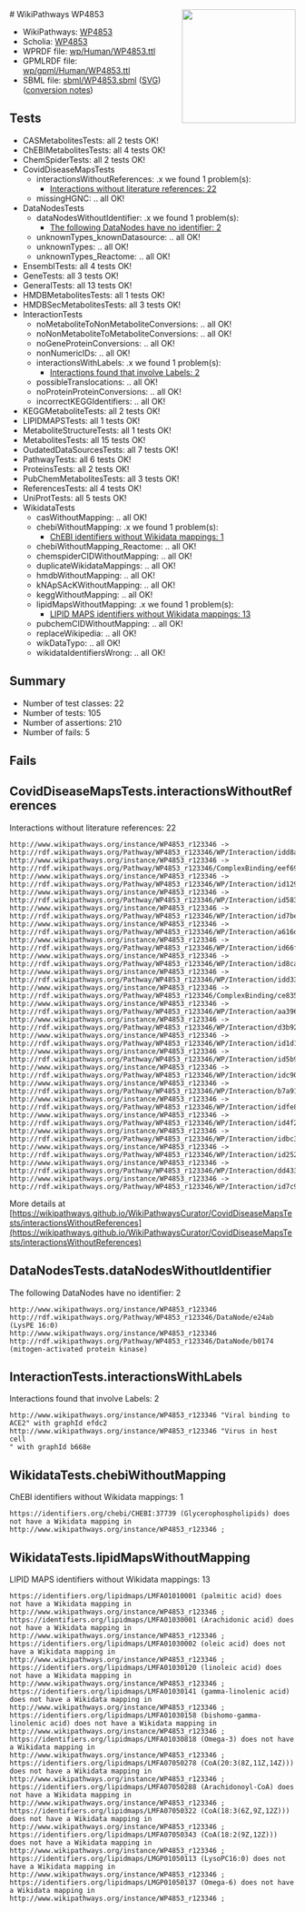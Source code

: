<img style="float: right; width: 200px" src="../logo.png" />
# WikiPathways WP4853

* WikiPathways: [WP4853](https://identifiers.org/wikipathways:WP4853)
* Scholia: [WP4853](https://scholia.toolforge.org/wikipathways/WP4853)
* WPRDF file: [wp/Human/WP4853.ttl](../wp/Human/WP4853.ttl)
* GPMLRDF file: [wp/gpml/Human/WP4853.ttl](../wp/gpml/Human/WP4853.ttl)
* SBML file: [sbml/WP4853.sbml](../sbml/WP4853.sbml) ([SVG](../sbml/WP4853.svg)) ([conversion notes](../sbml/WP4853.txt))

## Tests
* CASMetabolitesTests: all 2 tests OK!
* ChEBIMetabolitesTests: all 4 tests OK!
* ChemSpiderTests: all 2 tests OK!
* CovidDiseaseMapsTests
    * interactionsWithoutReferences: .x we found 1 problem(s):
        * [Interactions without literature references: 22](#9701cd02)
    * missingHGNC: .. all OK!
* DataNodesTests
    * dataNodesWithoutIdentifier: .x we found 1 problem(s):
        * [The following DataNodes have no identifier: 2](#d2d32fa1)
    * unknownTypes_knownDatasource: .. all OK!
    * unknownTypes: .. all OK!
    * unknownTypes_Reactome: .. all OK!
* EnsemblTests: all 4 tests OK!
* GeneTests: all 3 tests OK!
* GeneralTests: all 13 tests OK!
* HMDBMetabolitesTests: all 1 tests OK!
* HMDBSecMetabolitesTests: all 3 tests OK!
* InteractionTests
    * noMetaboliteToNonMetaboliteConversions: .. all OK!
    * noNonMetaboliteToMetaboliteConversions: .. all OK!
    * noGeneProteinConversions: .. all OK!
    * nonNumericIDs: .. all OK!
    * interactionsWithLabels: .x we found 1 problem(s):
        * [Interactions found that involve Labels: 2](#630d2679)
    * possibleTranslocations: .. all OK!
    * noProteinProteinConversions: .. all OK!
    * incorrectKEGGIdentifiers: .. all OK!
* KEGGMetaboliteTests: all 2 tests OK!
* LIPIDMAPSTests: all 1 tests OK!
* MetaboliteStructureTests: all 1 tests OK!
* MetabolitesTests: all 15 tests OK!
* OudatedDataSourcesTests: all 7 tests OK!
* PathwayTests: all 6 tests OK!
* ProteinsTests: all 2 tests OK!
* PubChemMetabolitesTests: all 3 tests OK!
* ReferencesTests: all 4 tests OK!
* UniProtTests: all 5 tests OK!
* WikidataTests
    * casWithoutMapping: .. all OK!
    * chebiWithoutMapping: .x we found 1 problem(s):
        * [ChEBI identifiers without Wikidata mappings: 1](#a8d554cd)
    * chebiWithoutMapping_Reactome: .. all OK!
    * chemspiderCIDWithoutMapping: .. all OK!
    * duplicateWikidataMappings: .. all OK!
    * hmdbWithoutMapping: .. all OK!
    * kNApSAcKWithoutMapping: .. all OK!
    * keggWithoutMapping: .. all OK!
    * lipidMapsWithoutMapping: .x we found 1 problem(s):
        * [LIPID MAPS identifiers without Wikidata mappings: 13](#41c16d12)
    * pubchemCIDWithoutMapping: .. all OK!
    * replaceWikipedia: .. all OK!
    * wikDataTypo: .. all OK!
    * wikidataIdentifiersWrong: .. all OK!


## Summary

* Number of test classes: 22
* Number of tests: 105
* Number of assertions: 210
* Number of fails: 5

## Fails

<a name="9701cd02" />

## CovidDiseaseMapsTests.interactionsWithoutReferences

Interactions without literature references: 22
```
http://www.wikipathways.org/instance/WP4853_r123346 -> http://rdf.wikipathways.org/Pathway/WP4853_r123346/WP/Interaction/idd8af1708
http://www.wikipathways.org/instance/WP4853_r123346 -> http://rdf.wikipathways.org/Pathway/WP4853_r123346/ComplexBinding/eef69
http://www.wikipathways.org/instance/WP4853_r123346 -> http://rdf.wikipathways.org/Pathway/WP4853_r123346/WP/Interaction/id1294b8ad
http://www.wikipathways.org/instance/WP4853_r123346 -> http://rdf.wikipathways.org/Pathway/WP4853_r123346/WP/Interaction/id58393c41
http://www.wikipathways.org/instance/WP4853_r123346 -> http://rdf.wikipathways.org/Pathway/WP4853_r123346/WP/Interaction/id7be1b93f
http://www.wikipathways.org/instance/WP4853_r123346 -> http://rdf.wikipathways.org/Pathway/WP4853_r123346/WP/Interaction/a616d
http://www.wikipathways.org/instance/WP4853_r123346 -> http://rdf.wikipathways.org/Pathway/WP4853_r123346/WP/Interaction/id66f48e91
http://www.wikipathways.org/instance/WP4853_r123346 -> http://rdf.wikipathways.org/Pathway/WP4853_r123346/WP/Interaction/id8ca14613
http://www.wikipathways.org/instance/WP4853_r123346 -> http://rdf.wikipathways.org/Pathway/WP4853_r123346/WP/Interaction/idd3306a7b
http://www.wikipathways.org/instance/WP4853_r123346 -> http://rdf.wikipathways.org/Pathway/WP4853_r123346/ComplexBinding/ce835
http://www.wikipathways.org/instance/WP4853_r123346 -> http://rdf.wikipathways.org/Pathway/WP4853_r123346/WP/Interaction/aa396
http://www.wikipathways.org/instance/WP4853_r123346 -> http://rdf.wikipathways.org/Pathway/WP4853_r123346/WP/Interaction/d3b92
http://www.wikipathways.org/instance/WP4853_r123346 -> http://rdf.wikipathways.org/Pathway/WP4853_r123346/WP/Interaction/id1d17c350
http://www.wikipathways.org/instance/WP4853_r123346 -> http://rdf.wikipathways.org/Pathway/WP4853_r123346/WP/Interaction/id5b9fb57
http://www.wikipathways.org/instance/WP4853_r123346 -> http://rdf.wikipathways.org/Pathway/WP4853_r123346/WP/Interaction/idc90e2fe3
http://www.wikipathways.org/instance/WP4853_r123346 -> http://rdf.wikipathways.org/Pathway/WP4853_r123346/WP/Interaction/b7a91
http://www.wikipathways.org/instance/WP4853_r123346 -> http://rdf.wikipathways.org/Pathway/WP4853_r123346/WP/Interaction/idfe8f5f72
http://www.wikipathways.org/instance/WP4853_r123346 -> http://rdf.wikipathways.org/Pathway/WP4853_r123346/WP/Interaction/id4f2a84fe
http://www.wikipathways.org/instance/WP4853_r123346 -> http://rdf.wikipathways.org/Pathway/WP4853_r123346/WP/Interaction/idbc38d6ef
http://www.wikipathways.org/instance/WP4853_r123346 -> http://rdf.wikipathways.org/Pathway/WP4853_r123346/WP/Interaction/id2528e08d
http://www.wikipathways.org/instance/WP4853_r123346 -> http://rdf.wikipathways.org/Pathway/WP4853_r123346/WP/Interaction/dd433
http://www.wikipathways.org/instance/WP4853_r123346 -> http://rdf.wikipathways.org/Pathway/WP4853_r123346/WP/Interaction/id7c94a43
```

More details at [https://wikipathways.github.io/WikiPathwaysCurator/CovidDiseaseMapsTests/interactionsWithoutReferences](https://wikipathways.github.io/WikiPathwaysCurator/CovidDiseaseMapsTests/interactionsWithoutReferences)

<a name="d2d32fa1" />

## DataNodesTests.dataNodesWithoutIdentifier

The following DataNodes have no identifier: 2
```
http://www.wikipathways.org/instance/WP4853_r123346 http://rdf.wikipathways.org/Pathway/WP4853_r123346/DataNode/e24ab (LysPE 16:0)
http://www.wikipathways.org/instance/WP4853_r123346 http://rdf.wikipathways.org/Pathway/WP4853_r123346/DataNode/b0174 (mitogen-activated protein kinase)
```

<a name="630d2679" />

## InteractionTests.interactionsWithLabels

Interactions found that involve Labels: 2
```
http://www.wikipathways.org/instance/WP4853_r123346 "Viral binding to ACE2" with graphId efdc2
http://www.wikipathways.org/instance/WP4853_r123346 "Virus in host cell
" with graphId b668e
```

<a name="a8d554cd" />

## WikidataTests.chebiWithoutMapping

ChEBI identifiers without Wikidata mappings: 1
```
https://identifiers.org/chebi/CHEBI:37739 (Glycerophospholipids) does not have a Wikidata mapping in http://www.wikipathways.org/instance/WP4853_r123346 ; 
```

<a name="41c16d12" />

## WikidataTests.lipidMapsWithoutMapping

LIPID MAPS identifiers without Wikidata mappings: 13
```
https://identifiers.org/lipidmaps/LMFA01010001 (palmitic acid) does not have a Wikidata mapping in http://www.wikipathways.org/instance/WP4853_r123346 ; 
https://identifiers.org/lipidmaps/LMFA01030001 (Arachidonic acid) does not have a Wikidata mapping in http://www.wikipathways.org/instance/WP4853_r123346 ; 
https://identifiers.org/lipidmaps/LMFA01030002 (oleic acid) does not have a Wikidata mapping in http://www.wikipathways.org/instance/WP4853_r123346 ; 
https://identifiers.org/lipidmaps/LMFA01030120 (linoleic acid) does not have a Wikidata mapping in http://www.wikipathways.org/instance/WP4853_r123346 ; 
https://identifiers.org/lipidmaps/LMFA01030141 (gamma-linolenic acid) does not have a Wikidata mapping in http://www.wikipathways.org/instance/WP4853_r123346 ; 
https://identifiers.org/lipidmaps/LMFA01030158 (bishomo-gamma-linolenic acid) does not have a Wikidata mapping in http://www.wikipathways.org/instance/WP4853_r123346 ; 
https://identifiers.org/lipidmaps/LMFA01030818 (Omega-3) does not have a Wikidata mapping in http://www.wikipathways.org/instance/WP4853_r123346 ; 
https://identifiers.org/lipidmaps/LMFA07050278 (CoA(20:3(8Z,11Z,14Z))) does not have a Wikidata mapping in http://www.wikipathways.org/instance/WP4853_r123346 ; 
https://identifiers.org/lipidmaps/LMFA07050288 (Arachidonoyl-CoA) does not have a Wikidata mapping in http://www.wikipathways.org/instance/WP4853_r123346 ; 
https://identifiers.org/lipidmaps/LMFA07050322 (CoA(18:3(6Z,9Z,12Z))) does not have a Wikidata mapping in http://www.wikipathways.org/instance/WP4853_r123346 ; 
https://identifiers.org/lipidmaps/LMFA07050343 (CoA(18:2(9Z,12Z))) does not have a Wikidata mapping in http://www.wikipathways.org/instance/WP4853_r123346 ; 
https://identifiers.org/lipidmaps/LMGP01050113 (LysoPC16:0) does not have a Wikidata mapping in http://www.wikipathways.org/instance/WP4853_r123346 ; 
https://identifiers.org/lipidmaps/LMGP01050137 (Omega-6) does not have a Wikidata mapping in http://www.wikipathways.org/instance/WP4853_r123346 ; 
```

